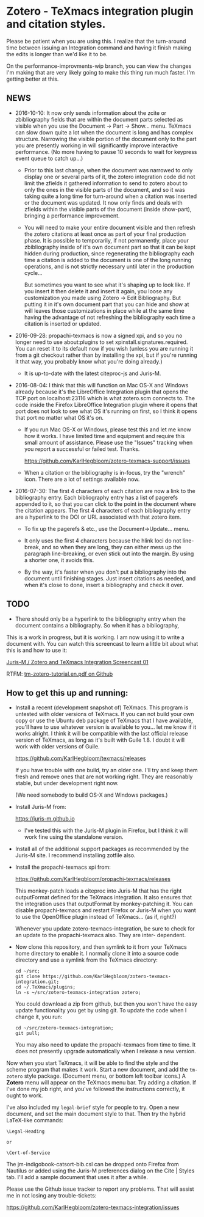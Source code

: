 Zotero - TeXmacs integration plugin and citation styles.
========================================================

Please be patient when you are using this. I realize that the
turn-around time between issuing an Integration command and having it
finish making the edits is longer than we'd like it to be.

On the performance-improvments-wip branch, you can view the changes
I'm making that are very likely going to make this thing run much
faster. I'm getting better at this.


NEWS
----

  * 2016-10-10: It now only sends information about the zcite or
    zbibliography fields that are within the document parts selected
    as visible when you use the Document -> Part ->
    Show... menu. TeXmacs can slow down quite a lot when the document
    is long and has complex structure. Narrowing the visible portion
    of the document only to the part you are presently working in will
    significantly improve interactive performance. (No more having to
    pause 10 seconds to wait for keypress event queue to catch up...)
    
    * Prior to this last change, when the document was narrowed to
      only display one or several parts of it, the zotero integration
      code did not limit the zfields it gathered information to send
      to zotero about to only the ones in the visible parts of the
      document, and so it was taking quite a long time for turn-around
      when a citation was inserted or the document was updated. It now
      only finds and deals with zfields within the visible parts of
      the document (inside show-part), bringing a performance
      improvement.
      
    * You will need to make your entire document visible and then
      refresh the zotero citations at least once as part of your final
      production phase. It is possible to temporarily, if not
      permanently, place your zbibliography inside of it's own
      document part so that it can be kept hidden during production,
      since regenerating the bibliography each time a citation is
      added to the document is one of the long running operations, and
      is not strictly necessary until later in the production
      cycle...
      
      But sometimes you want to see what it's shaping up to look
      like. If you insert it then delete it and insert it again, you
      loose any customization you made using Zotero -> Edit
      Bibliography. But putting it in it's own document part that you
      can hide and show at will leaves those customizations in place
      while at the same time having the advantage of not refreshing
      the bibliography each time a citation is inserted or updated.

  * 2016-09-28: propachi-texmacs is now a signed xpi, and so you no
    longer need to use about:plugins to set
    xpinstall.signatures.required. You can reset it to its default now
    if you wish (unless you are running it from a git checkout rather
    than by installing the xpi, but if you're running it that way, you
    probably know what you're doing already.)
    
    * It is up-to-date with the latest citeproc-js and Juris-M.

  * 2016-08-04: I think that this will function on Mac OS-X and
    Windows already because it's the LibreOffice Integration plugin
    that opens the TCP port on localhost:23116 which is what
    zotero.scm connects to. The code inside the Firefox LibreOffice
    Integration plugin where it opens that port does not look to see
    what OS it's running on first, so I think it opens that port no
    matter what OS it's on.
    
    * If you run Mac OS-X or Windows, please test this and let me know
      how it works. I have limited time and equipment and require this
      small amount of assistance. Please use the "Issues" tracking
      when you report a successful or failed test. Thanks.
      
      https://github.com/KarlHegbloom/zotero-texmacs-support/issues
      
      
    * When a citation or the bibliography is in-focus, try the
      "wrench" icon. There are a lot of settings available now.

  * 2016-07-30: The first 4 characters of each citation are now a link
    to the bibliography entry. Each bibliography entry has a list of
    pagerefs appended to it, so that you can click to the point in the
    document where the citation appears. The first 4 characters of
    each bibliography entry are a hyperlink to the DOI or URL
    associated with that zotero item.
    
    * To fix up the pagerefs & etc., use the Document->Update... menu.
    
    * It only uses the first 4 characters because the hlink loci do
      not line-break, and so when they are long, they can either mess
      up the paragraph line-breaking, or even stick out into the
      margin. By using a shorter one, it avoids this.
    
    * By the way, it's faster when you don't put a bibliography into
      the document until finishing stages. Just insert citations as
      needed, and when it's close to done, insert a bibliography and
      check it over.
    
TODO
----

  * There should only be a hyperlink to the bibliography entry when
    the document contains a bibliography. So when it has a
    bibliography,

This is a work in progress, but it is working. I am now using it to
write a document with. You can watch this screencast to learn a little
bit about what this is and how to use it:

[Juris-M / Zotero and TeXmacs Integration Screencast 01](https://www.youtube.com/watch?v=4Ssik5qyt5w)

RTFM: [tm-zotero-tutorial.en.pdf on Github](https://github.com/KarlHegbloom/zotero-texmacs-integration/blob/master/doc/tm-zotero-tutorial.en.pdf)

How to get this up and running:
-------------------------------

  * Install a recent (development snapshot of) TeXmacs. This program
    is untested with older versions of TeXmacs. If you can not build
    your own copy or use the Ubuntu deb package of TeXmacs that I have
    available, you'll have to use whatever version is available to
    you... let me know if it works alright. I think it will be
    compatible with the last official release version of TeXmacs, as
    long as it's built with Guile 1.8. I doubt it will work with older
    versions of Guile.
    
    https://github.com/KarlHegbloom/texmacs/releases
    
    If you have trouble with one build, try an older one. I'll try and
    keep them fresh and remove ones that are not working right. They
    are reasonably stable, but under development right now.
    
    (We need somebody to build OS-X and Windows packages.)

  * Install Juris-M from:
  
    https://juris-m.github.io

    * I've tested this with the Juris-M plugin in Firefox, but I think
      it will work fine using the standalone version.
      
  * Install all of the additional support packages as recommended by
    the Juris-M site. I recommend installing zotfile also.
      
  * Install the propachi-texmacs xpi from:
 
    https://github.com/KarlHegbloom/propachi-texmacs/releases
    
    This monkey-patch loads a citeproc into Juris-M that has the right
    outputFormat defined for the TeXmacs integration. It also ensures
    that the integration uses that outputFormat by monkey-patching
    it. You can disable propachi-texmacs and restart Firefox or
    Juris-M when you want to use the OpenOffice plugin instead of
    TeXmacs... (as if, right?)

    Whenever you update zotero-texmacs-integration, be sure to check
    for an update to the propachi-texmacs also. They are inter-
    dependent.

  * Now clone this repository, and then symlink to it from your
    TeXmacs home directory to enable it. I normally clone it into a
    source code directory and use a symlink from the TeXmacs
    directory:

        cd ~/src;
        git clone https://github.com/KarlHegbloom/zotero-texmacs-integration.git;
        cd ~/.TeXmacs/plugins;
        ln -s ~/src/zotero-texmacs-integration zotero;
    
    You could download a zip from github, but then you won't have the
    easy update functionality you get by using git. To update the code
    when I change it, you run:
    
 
        cd ~/src/zotero-texmacs-integration;
        git pull;
    
    You may also need to update the propachi-texmacs from time to
    time. It does not presently upgrade automatically when I release a
    new version.


Now when you start TeXmacs, it will be able to find the style and the
scheme program that makes it work. Start a new document, and add the
`tm-zotero` style package. (Document menu, or bottom left toolbar
icons.) A **Zotero** menu will appear on the TeXmacs menu bar. Try
adding a citation. If I've done my job right, and you've followed the
instructions correctly, it ought to work.

I've also included my `legal-brief` style for people to try. Open a
new document, and set the main document style to that. Then try the
hybrid LaTeX-like commands:

    \Legal-Heading
    
    or
    
    \Cert-of-Service

The jm-indigobook-catsort-bib.csl can be dropped onto Firefox from
Nautilus or added using the Juris-M preferences dialog on the Cite |
Styles tab. I'll add a sample document that uses it after a while.

Please use the Github issue tracker to report any problems. That will
assist me in not losing any trouble-tickets:

<https://github.com/KarlHegbloom/zotero-texmacs-integration/issues>
